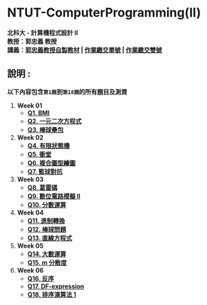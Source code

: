 # NTUT-ComputerProgramming(II)

**北科大 - 計算機程式設計 II**  
**教授：郭忠義 教授**  
**講義：[郭忠義教授自製教材](https://sites.google.com/mail.ntut.edu.tw/jong-yih-kuo/programming-design-ii) | [作業繳交單號](https://140.124.181.25/upload/Login) | [作業繳交雙號](https://140.124.181.26/upload/Login)**

## 說明 :

**以下內容包含`第1題`到`第18題`的所有題目及測資**

1. **Week 01**
   - **[Q1. BMI](./HomeWork/001/q001.md)**
   - **[Q2. 一元二次方程式](./HomeWork/002/q002.md)**
   - **[Q3. 棒球壘包](./HomeWork/003/q003.md)**
2. **Week 02**
   - **[Q4. 有限狀態機](./HomeWork/004/q004.md)**
   - **[Q5. 衝堂](./HomeWork/005/q005.md)**
   - **[Q6. 複合圖型繪圖](./HomeWork/006/q006.md)**
   - **[Q7. 籃球對抗](./HomeWork/007/q007.md)**
3. **Week 03**
   - **[Q8. 葛雷碼](./HomeWork/008/q008.md)**
   - **[Q9. 數位電路模擬 II](./HomeWork/009/q009.md)**
   - **[Q10. 分數運算](./HomeWork/010/q010.md)**
4. **Week 04**
   - **[Q11. 進制轉換](./HomeWork/011/q011.md)**
   - **[Q12. 棒球問題](./HomeWork/012/q012.md)**
   - **[Q13. 直線方程式](./HomeWork/013/q013.md)**
5. **Week 05**
   - **[Q14. 大數運算](./HomeWork/014/q014.md)**
   - **[Q15. m 分散度](./HomeWork/015/q015.md)**
6. **Week 06**
   - **[Q16. 反序](./HomeWork/016/q016.md)**
   - **[Q17. DF-expression](./HomeWork/017/q017.md)**
   - **[Q18. 排序演算法 1](./HomeWork/018/q018.md)**

#
